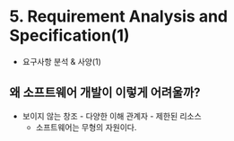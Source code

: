 # 5. Requirement Analysis and Specification(1)
- 요구사항 분석 & 사양(1)

## 왜 소프트웨어 개발이 이렇게 어려울까?
- 보이지 않는 창조 - 다양한 이해 관계자 - 제한된 리소스
	- 소프트웨어는 무형의 자원이다.